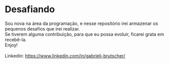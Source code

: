 # Desafiando
Sou nova na área da programação, e nesse repositório irei armazenar os pequenos desafios que irei realizar.<br>
Se tiverem alguma contribuição, para que eu possa evoluir, ficarei grata em recebê-la.<br>
Enjoy!<br><br>
Linkedin: https://www.linkedin.com/in/gabrieli-brutscher/
